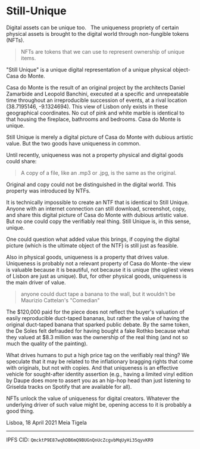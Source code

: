 # Still-Unique

Digital assets can be unique too.
 
The uniqueness propriety of certain physical assets is brought to the digital world through non-fungible tokens (NFTs).

> NFTs are tokens that we can use to represent ownership of unique items.

"Still Unique" is a unique digital representation of a unique physical object- Casa do Monte.

Casa do Monte is the result of an original project by the architects Daniel Zamarbide and Leopold Banchini, executed at a specific and unrepeatable time throughout an irreproducible succession of events, at a rival location (38.7195146, -9.1324694). This view of Lisbon only exists in these geographical coordinates. No cut of pink and white marble is identical to that housing the fireplace, bathrooms and bedrooms. Casa do Monte is unique.

Still Unique is  merely a digital picture of Casa do Monte with dubious artistic value. But the two goods have uniqueness in common.

Until recently, uniqueness was not a property physical and digital goods could share:

> A copy of a file, like an .mp3 or .jpg, is the same as the original.

Original and copy could not be distinguished in the digital world. This property was introduced by NTFs.

It is technically impossible to create an NTF that is identical to Still Unique. Anyone with an internet connection can still download, screenshot, copy, and share this digital picture of Casa do Monte with dubious artistic value. But no one could copy the verifiably real thing. Still Unique is, in this sense, unique. 

One could question what added value this brings, if copying the digital picture (which is the ultimate object of the NTF) is still just as feasible. 

Also in physical goods, uniqueness is a property that drives value. Uniqueness is probably not a relevant property of Casa do Monte - the view is valuable because it is beautiful, not because it is unique (the ugliest views of Lisbon are just as unique). But, for other physical goods, uniqueness is the main driver of value. 

> anyone could duct tape a banana to the wall, but it wouldn't be Maurizio Cattelan's "Comedian"

The $120,000 paid for the piece does not reflect the buyer's valuation of easily reproducible duct-taped bananas, but rather the value of having the original duct-taped banana that sparked public debate. By the same token, the De Soles felt defrauded for having bought a fake Rothko because what they valued at $8.3 million was the ownership of the real thing (and not so much the quality of the painting).

What drives humans to put a high price tag on the verifiably real thing? We speculate that it may be related to the inflationary bragging rights that come with originals, but not with copies. And that uniqueness is an effective vehicle for sought-after identity assertion (e.g., having a limited vinyl edition by Daupe does more to assert you as an hip-hop head than just listening to Griselda tracks on Spotify that are available for all).

NFTs unlock the value of uniqueness for digital creators. Whatever the underlying driver of such value might be, opening access to it is probably a good thing.

Lisboa, 18 April 2021
Meia Tigela

------------------

IPFS CID: `QmcktP9E87wqhDB6mQ9BUGnQnUcZcgvbMqUyHi35qyvKR9`
